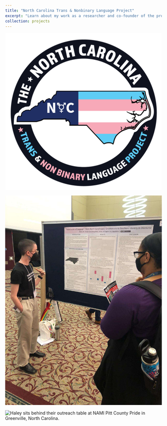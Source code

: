 ```yaml
---
title: "North Carolina Trans & Nonbinary Language Project"
excerpt: "Learn about my work as a researcher and co-founder of the project<br/><img src='/images/research/durham-pride.jpg'>"
collection: projects
---
```


![Logo for the North Carolina Trans and Nonbinary Language Project. Depicts the name for the project around a graphic of the state of North Carolina filled in with the trans pride flag colors.](/images/research/NCTNBP_logo.png)

![Haley talks about their research in front of their poster at the 2024 North Carolina State University Graduate Research Symposium.](/images/research/research-symposium-2024.jpg)

![Haley sits behind their outreach table at NAMI Pitt County Pride in Greenville, North Carolina.](/images/research/greenville_tabling_2024.jpg)
